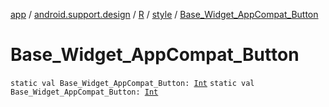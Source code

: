 [app](../../../index.md) / [android.support.design](../../index.md) / [R](../index.md) / [style](index.md) / [Base_Widget_AppCompat_Button](./-base_-widget_-app-compat_-button.md)

# Base_Widget_AppCompat_Button

`static val Base_Widget_AppCompat_Button: `[`Int`](https://kotlinlang.org/api/latest/jvm/stdlib/kotlin/-int/index.html)
`static val Base_Widget_AppCompat_Button: `[`Int`](https://kotlinlang.org/api/latest/jvm/stdlib/kotlin/-int/index.html)